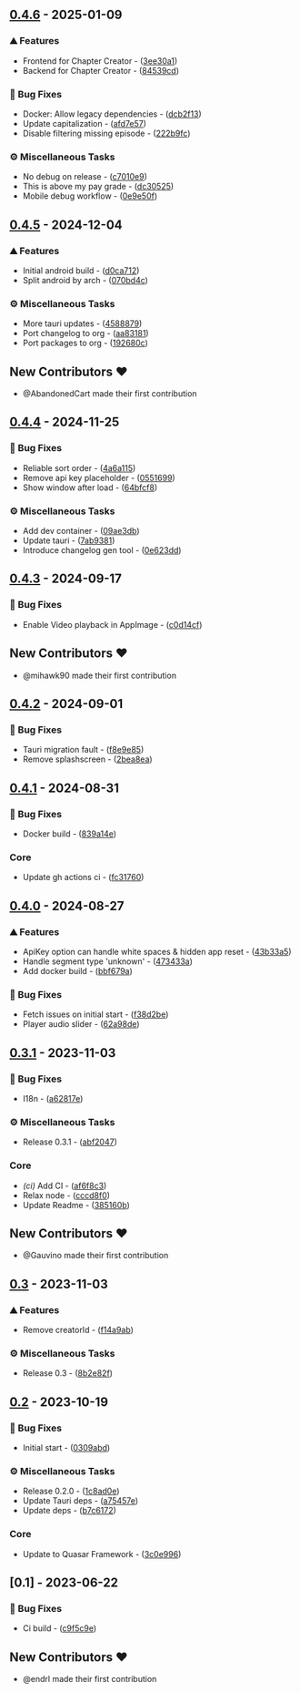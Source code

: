 ## [0.4.6](https://github.com/intro-skipper/segment-editor/compare/0.4.5..0.4.6) - 2025-01-09

### ⛰️  Features

- Frontend for Chapter Creator - ([3ee30a1](https://github.com/intro-skipper/segment-editor/commit/3ee30a1608a867fa0220b4f5136f4498b24ead67))
- Backend for Chapter Creator - ([84539cd](https://github.com/intro-skipper/segment-editor/commit/84539cdc08eba7a14447ecdf83e9cf19cf7db28c))

### 🐛 Bug Fixes

- Docker: Allow legacy dependencies - ([dcb2f13](https://github.com/intro-skipper/segment-editor/commit/dcb2f131060a0b1b0e0c5fb99029e7e8a241688c))
- Update capitalization - ([afd7e57](https://github.com/intro-skipper/segment-editor/commit/afd7e57aa2bde935a0f4060c2c6caebf8d8c93e0))
- Disable filtering missing episode - ([222b9fc](https://github.com/intro-skipper/segment-editor/commit/222b9fcc5970895badf5f4d87b4f57a09bd8bfdf))

### ⚙️ Miscellaneous Tasks

- No debug on release - ([c7010e9](https://github.com/intro-skipper/segment-editor/commit/c7010e92bbc2683aca9c66c076a5b94e55e4828c))
- This is above my pay grade - ([dc30525](https://github.com/intro-skipper/segment-editor/commit/dc3052551d00eb261ec30970f7a5a2ef39d9e371))
- Mobile debug workflow - ([0e9e50f](https://github.com/intro-skipper/segment-editor/commit/0e9e50fc2ef5ce0a8bcb4b4df07ed56a15d1f9b1))

## [0.4.5](https://github.com/intro-skipper/segment-editor/compare/0.4.4..0.4.5) - 2024-12-04

### ⛰️  Features

- Initial android build - ([d0ca712](https://github.com/intro-skipper/segment-editor/commit/d0ca7121570703618c04e05161d8d018ee32bed6))
- Split android by arch - ([070bd4c](https://github.com/intro-skipper/segment-editor/commit/070bd4c9997f269f91ac97d794570e712bd7f225))

### ⚙️ Miscellaneous Tasks

- More tauri updates - ([4588879](https://github.com/intro-skipper/segment-editor/commit/4588879b8528533db2f48792c24f066ea3cd1098))
- Port changelog to org - ([aa83181](https://github.com/intro-skipper/segment-editor/commit/aa831812f52bb9a1f35ba41078e20cba81ad150a))
- Port packages to org - ([192680c](https://github.com/intro-skipper/segment-editor/commit/192680c839b52bfbbbb6dd741a14aa70b6fec9f1))

## New Contributors ❤️

* @AbandonedCart made their first contribution

## [0.4.4](https://github.com/intro-skipper/segment-editor/compare/0.4.3..0.4.4) - 2024-11-25

### 🐛 Bug Fixes

- Reliable sort order - ([4a6a115](https://github.com/intro-skipper/segment-editor/commit/4a6a11518087d0832840b0b6662d792bb1c2e26a))
- Remove api key placeholder - ([0551699](https://github.com/intro-skipper/segment-editor/commit/0551699c70f84fd241500b1ac441113c4b5054ff))
- Show window after load - ([64bfcf8](https://github.com/intro-skipper/segment-editor/commit/64bfcf8066d3447d024feba5c8fef3063aeaef97))

### ⚙️ Miscellaneous Tasks

- Add dev container - ([09ae3db](https://github.com/intro-skipper/segment-editor/commit/09ae3dbc98827463cbcb13440b577c3806bd5985))
- Update tauri - ([7ab9381](https://github.com/intro-skipper/segment-editor/commit/7ab93811052524b19e142320ef02bb1b9c56dc43))
- Introduce changelog gen tool - ([0e623dd](https://github.com/intro-skipper/segment-editor/commit/0e623dd61e185abb7b5e933d6ebec33f512030b4))


## [0.4.3](https://github.com/intro-skipper/segment-editor/compare/0.4.2..0.4.3) - 2024-09-17

### 🐛 Bug Fixes

- Enable Video playback in AppImage - ([c0d14cf](https://github.com/intro-skipper/segment-editor/commit/c0d14cf27df4c5b3d1855f98b6c5ccfe1974a0d5))

## New Contributors ❤️

* @mihawk90 made their first contribution

## [0.4.2](https://github.com/intro-skipper/segment-editor/compare/0.4.1..0.4.2) - 2024-09-01

### 🐛 Bug Fixes

- Tauri migration fault - ([f8e9e85](https://github.com/intro-skipper/segment-editor/commit/f8e9e8546d909df667c1fdf0344519cb00a3a5df))
- Remove splashscreen - ([2bea8ea](https://github.com/intro-skipper/segment-editor/commit/2bea8eab875f063f9b841aca9d561a2b52496423))


## [0.4.1](https://github.com/intro-skipper/segment-editor/compare/0.4.0..0.4.1) - 2024-08-31

### 🐛 Bug Fixes

- Docker build - ([839a14e](https://github.com/intro-skipper/segment-editor/commit/839a14ebc4a9fca7dc79b359b3ab8efb4e73e6d8))

### Core

- Update gh actions ci - ([fc31760](https://github.com/intro-skipper/segment-editor/commit/fc31760ac984916c09b74331d59db99d3a9ced8e))


## [0.4.0](https://github.com/intro-skipper/segment-editor/compare/0.3.1..0.4.0) - 2024-08-27

### ⛰️  Features

- ApiKey option can handle white spaces & hidden app reset - ([43b33a5](https://github.com/intro-skipper/segment-editor/commit/43b33a557e61efabacf7bb766089da2ce9f7ca91))
- Handle segment type 'unknown' - ([473433a](https://github.com/intro-skipper/segment-editor/commit/473433a5c9c58437e50d2c4010a375d56af175df))
- Add docker build - ([bbf679a](https://github.com/intro-skipper/segment-editor/commit/bbf679a2ad03a511ac46e3c2e9ac3b394e7c895f))

### 🐛 Bug Fixes

- Fetch issues on initial start - ([f38d2be](https://github.com/intro-skipper/segment-editor/commit/f38d2be24645566081c5ab3c60f1060fe4ede018))
- Player audio slider - ([62a98de](https://github.com/intro-skipper/segment-editor/commit/62a98de6635ae21e92ef82a687f558e4ae07423b))


## [0.3.1](https://github.com/intro-skipper/segment-editor/compare/0.3..0.3.1) - 2023-11-03

### 🐛 Bug Fixes

- I18n - ([a62817e](https://github.com/intro-skipper/segment-editor/commit/a62817e1b69e92e43ac8f5bf928348238418a55f))

### ⚙️ Miscellaneous Tasks

- Release 0.3.1 - ([abf2047](https://github.com/intro-skipper/segment-editor/commit/abf2047a2bf43b50d43da6b85be32d83eebd2261))

### Core

- *(ci)* Add CI - ([af6f8c3](https://github.com/intro-skipper/segment-editor/commit/af6f8c3c201115ef9527586ba013f66729b317d1))
- Relax node - ([cccd8f0](https://github.com/intro-skipper/segment-editor/commit/cccd8f07496553e987a5de3805ca81ac9ab83b6a))
- Update Readme - ([385160b](https://github.com/intro-skipper/segment-editor/commit/385160b46857152e9c4569ae2e24d6c368c73b4a))

## New Contributors ❤️

* @Gauvino made their first contribution

## [0.3](https://github.com/intro-skipper/segment-editor/compare/0.2..0.3) - 2023-11-03

### ⛰️  Features

- Remove creatorId - ([f14a9ab](https://github.com/intro-skipper/segment-editor/commit/f14a9ab0c7d387183957761b7044518f9aec79c0))

### ⚙️ Miscellaneous Tasks

- Release 0.3 - ([8b2e82f](https://github.com/intro-skipper/segment-editor/commit/8b2e82f867b2e180ef1b6682d909a0efd8364d62))


## [0.2](https://github.com/intro-skipper/segment-editor/compare/0.1..0.2) - 2023-10-19

### 🐛 Bug Fixes

- Initial start - ([0309abd](https://github.com/intro-skipper/segment-editor/commit/0309abd85d16adf33e9c48f971639030ecdd9bb1))

### ⚙️ Miscellaneous Tasks

- Release 0.2.0 - ([1c8ad0e](https://github.com/intro-skipper/segment-editor/commit/1c8ad0e74384fda21ec1d191348ce0f8d317841a))
- Update Tauri deps - ([a75457e](https://github.com/intro-skipper/segment-editor/commit/a75457e9f5fae9e0fec89fb8e9d21d139ea304fd))
- Update deps - ([b7c6172](https://github.com/intro-skipper/segment-editor/commit/b7c61729d38c539eff95d6e379db61d477743d1e))

### Core

- Update to Quasar Framework - ([3c0e996](https://github.com/intro-skipper/segment-editor/commit/3c0e9966296cc50850ddb7317bd60017b21f12de))


## [0.1] - 2023-06-22

### 🐛 Bug Fixes

- Ci build - ([c9f5c9e](https://github.com/intro-skipper/segment-editor/commit/c9f5c9e882dc461d9476b2a9ac4a4e0ce4b3dcd3))

## New Contributors ❤️

* @endrl made their first contribution

<!-- generated by git-cliff -->
